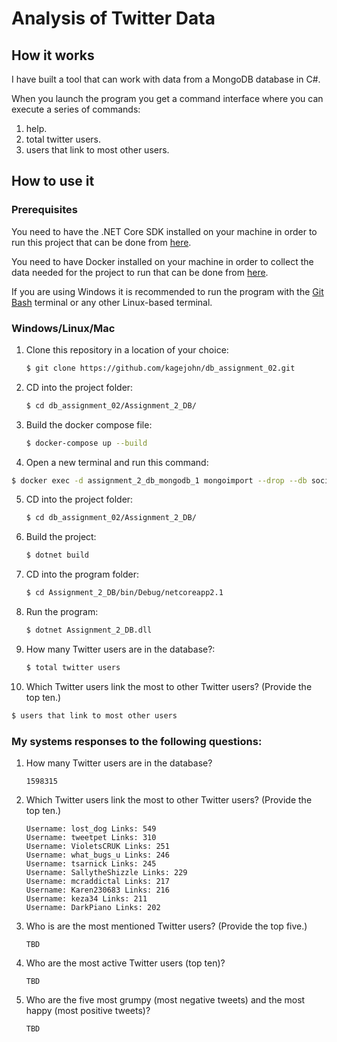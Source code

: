 # Analysis of Twitter Data
## How it works

I have built a tool that can work with data from a MongoDB database in C#.

When you launch the program you get a command interface where you can execute a series of commands:

1. help.
2. total twitter users.
3. users that link to most other users.

## How to use it

### Prerequisites

You need to have the .NET Core SDK installed on your machine in order to run this project that can be done from [here](https://dotnet.microsoft.com/download).

You need to have Docker installed on your machine in order to collect the data needed for the project to run that can be done from [here](https://www.docker.com/products/docker-desktop).

If you are using Windows it is recommended to run the program with the [Git Bash](https://git-scm.com/downloads) terminal or any other Linux-based terminal.

### Windows/Linux/Mac

1. Clone this repository in a location of your choice:

   ```````bash
   $ git clone https://github.com/kagejohn/db_assignment_02.git
   ```````
2. CD into the project folder:

   ```bash
   $ cd db_assignment_02/Assignment_2_DB/
   ```

3. Build the docker compose file:

   ```bash
   $ docker-compose up --build
   ```
   
4. Open a new terminal and run this command:

  ```bash
  $ docker exec -d assignment_2_db_mongodb_1 mongoimport --drop --db social_net --collection tweets --type csv --headerline --file training.1600000.processed.noemoticon.csv
  ```

5. CD into the project folder:

   ```bash
   $ cd db_assignment_02/Assignment_2_DB/
   ```

6. Build the project:

   ```bash
   $ dotnet build
   ```

7. CD into the program folder:

   ```bash
   $ cd Assignment_2_DB/bin/Debug/netcoreapp2.1
   ```
   
8. Run the program:

   ```bash
   $ dotnet Assignment_2_DB.dll
   ```

9. How many Twitter users are in the database?:

   ```bash
   $ total twitter users
   ```
   
10. Which Twitter users link the most to other Twitter users? (Provide the top ten.)

   ```bash
   $ users that link to most other users
   ```


### My systems responses to the following questions:
1. How many Twitter users are in the database?

   ```
   1598315
   ```
   
2. Which Twitter users link the most to other Twitter users? (Provide the top ten.)
  
   ```
   Username: lost_dog Links: 549
   Username: tweetpet Links: 310
   Username: VioletsCRUK Links: 251
   Username: what_bugs_u Links: 246
   Username: tsarnick Links: 245
   Username: SallytheShizzle Links: 229
   Username: mcraddictal Links: 217
   Username: Karen230683 Links: 216
   Username: keza34 Links: 211
   Username: DarkPiano Links: 202
   ```
    
3. Who is are the most mentioned Twitter users? (Provide the top five.)
  
   ```
   TBD
   ```
   
4. Who are the most active Twitter users (top ten)?
  
   ```
   TBD
   ```
   
5. Who are the five most grumpy (most negative tweets) and the most happy (most positive tweets)?
  
   ```
   TBD
   ```
   
